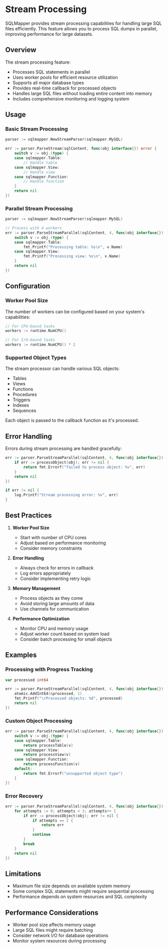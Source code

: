 # Stream Processing

SQLMapper provides stream processing capabilities for handling large SQL files efficiently. This feature allows you to process SQL dumps in parallel, improving performance for large datasets.

## Overview

The stream processing feature:
- Processes SQL statements in parallel
- Uses worker pools for efficient resource utilization
- Supports all major database types
- Provides real-time callback for processed objects
- Handles large SQL files without loading entire content into memory
- Includes comprehensive monitoring and logging system

## Usage

### Basic Stream Processing

```go
parser := sqlmapper.NewStreamParser(sqlmapper.MySQL)

err := parser.ParseStream(sqlContent, func(obj interface{}) error {
    switch v := obj.(type) {
    case sqlmapper.Table:
        // Handle table
    case sqlmapper.View:
        // Handle view
    case sqlmapper.Function:
        // Handle function
    }
    return nil
})
```

### Parallel Stream Processing

```go
parser := sqlmapper.NewStreamParser(sqlmapper.MySQL)

// Process with 4 workers
err := parser.ParseStreamParallel(sqlContent, 4, func(obj interface{}) error {
    switch v := obj.(type) {
    case sqlmapper.Table:
        fmt.Printf("Processing table: %s\n", v.Name)
    case sqlmapper.View:
        fmt.Printf("Processing view: %s\n", v.Name)
    }
    return nil
})
```

## Configuration

### Worker Pool Size

The number of workers can be configured based on your system's capabilities:

```go
// For CPU-bound tasks
workers := runtime.NumCPU()

// For I/O-bound tasks
workers := runtime.NumCPU() * 2
```

### Supported Object Types

The stream processor can handle various SQL objects:

- Tables
- Views
- Functions
- Procedures
- Triggers
- Indexes
- Sequences

Each object is passed to the callback function as it's processed.

## Error Handling

Errors during stream processing are handled gracefully:

```go
err := parser.ParseStreamParallel(sqlContent, 4, func(obj interface{}) error {
    if err := processObject(obj); err != nil {
        return fmt.Errorf("failed to process object: %v", err)
    }
    return nil
})

if err != nil {
    log.Printf("Stream processing error: %v", err)
}
```

## Best Practices

1. **Worker Pool Size**
   - Start with number of CPU cores
   - Adjust based on performance monitoring
   - Consider memory constraints

2. **Error Handling**
   - Always check for errors in callback
   - Log errors appropriately
   - Consider implementing retry logic

3. **Memory Management**
   - Process objects as they come
   - Avoid storing large amounts of data
   - Use channels for communication

4. **Performance Optimization**
   - Monitor CPU and memory usage
   - Adjust worker count based on system load
   - Consider batch processing for small objects

## Examples

### Processing with Progress Tracking

```go
var processed int64

err := parser.ParseStreamParallel(sqlContent, 4, func(obj interface{}) error {
    atomic.AddInt64(&processed, 1)
    fmt.Printf("\rProcessed objects: %d", processed)
    return nil
})
```

### Custom Object Processing

```go
err := parser.ParseStreamParallel(sqlContent, 4, func(obj interface{}) error {
    switch v := obj.(type) {
    case sqlmapper.Table:
        return processTable(v)
    case sqlmapper.View:
        return processView(v)
    case sqlmapper.Function:
        return processFunction(v)
    default:
        return fmt.Errorf("unsupported object type")
    }
})
```

### Error Recovery

```go
err := parser.ParseStreamParallel(sqlContent, 4, func(obj interface{}) error {
    for attempts := 0; attempts < 3; attempts++ {
        if err := processObject(obj); err != nil {
            if attempts == 2 {
                return err
            }
            continue
        }
        break
    }
    return nil
})
```

## Limitations

- Maximum file size depends on available system memory
- Some complex SQL statements might require sequential processing
- Performance depends on system resources and SQL complexity

## Performance Considerations

- Worker pool size affects memory usage
- Large SQL files might require batching
- Consider network I/O for database operations
- Monitor system resources during processing 